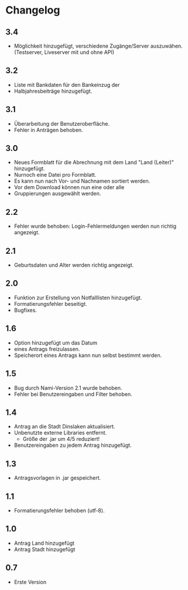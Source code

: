 Changelog
===========================================================
 
3.4
-----------------------------------------------------------
- Möglichkeit hinzugefügt, verschiedene Zugänge/Server auszuwähen.(Testserver, Liveserver mit und ohne API)
 
3.2 
-----------------------------------------------------------
- Liste mit Bankdaten für den Bankeinzug der
- Halbjahresbeiträge hinzugefügt. 
 
3.1 
-----------------------------------------------------------
- Überarbeitung der Benutzeroberfläche.
- Fehler in Anträgen behoben.

3.0 
-----------------------------------------------------------
- Neues Formblatt für die Abrechnung mit dem Land "Land (Leiter)" hinzugefügt. 
- Nurnoch eine Datei pro Formblatt.
- Es kann nun nach Vor- und Nachnamen sortiert werden.
- Vor dem Download können nun eine oder alle
- Gruppierungen ausgewählt werden.

2.2 
-----------------------------------------------------------
- Fehler wurde behoben: Login-Fehlermeldungen werden nun richtig angezeigt. 
 
2.1 
-----------------------------------------------------------
- Geburtsdaten und Alter werden richtig angezeigt. 
 
2.0 
-----------------------------------------------------------
- Funktion zur Erstellung von Notfalllisten hinzugefügt. 
- Formatierungsfehler beseitigt. 
- Bugfixes. 
 
1.6 
-----------------------------------------------------------
- Option hinzugefügt um das Datum 
- eines Antrags freizulassen. 
- Speicherort eines Antrags kann nun selbst bestimmt werden. 
 
1.5 
-----------------------------------------------------------
- Bug durch Nami-Version 2.1 wurde behoben. 
- Fehler bei Benutzereingaben und Filter behoben. 
 
1.4 
-----------------------------------------------------------
- Antrag an die Stadt Dinslaken aktualisiert. 
- Unbenutzte externe Libraries entfernt. 
  - Größe der .jar um 4/5 reduziert! 
- Benutzereingaben zu jedem Antrag hinzugefügt. 
 
1.3 
-----------------------------------------------------------
- Antragsvorlagen in .jar gespeichert. 

1.1 
-----------------------------------------------------------
- Formatierungsfehler behoben (utf-8). 

1.0 
-----------------------------------------------------------
- Antrag Land hinzugefügt 
- Antrag Stadt hinzugefügt 

0.7
-----------------------------------------------------------
- Erste Version 
